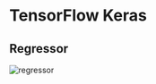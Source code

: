 # TensorFlow Keras
## Regressor
![regressor](https://user-images.githubusercontent.com/106952571/187560390-a3a493f6-40fa-4d60-a180-40ed8dd27868.jpg)
